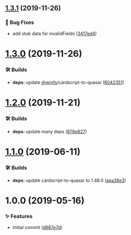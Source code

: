## [1.3.1](https://github.com/wmfs/cardscript-component/compare/v1.3.0...v1.3.1) (2019-11-26)


### 🐛 Bug Fixes

* add stub data for invalidFields ([3417ed4](https://github.com/wmfs/cardscript-component/commit/3417ed472a63d3d0973907233a3e753494cd3429))

# [1.3.0](https://github.com/wmfs/cardscript-component/compare/v1.2.0...v1.3.0) (2019-11-26)


### 🛠 Builds

* **deps:** update [@wmfs](https://github.com/wmfs)/cardscript-to-quasar ([6042351](https://github.com/wmfs/cardscript-component/commit/60423513d652db8ebc7ab618d6e372315982f167))

# [1.2.0](https://github.com/wmfs/cardscript-component/compare/v1.1.0...v1.2.0) (2019-11-21)


### 🛠 Builds

* **deps:** update many deps ([878e827](https://github.com/wmfs/cardscript-component/commit/878e827adef3b25109bd95192e75dabde5077822))

# [1.1.0](https://github.com/wmfs/cardscript-component/compare/v1.0.0...v1.1.0) (2019-06-11)


### 🛠 Builds

* **deps:** update cardscript-to-quasar to 1.48.0 ([aea38e3](https://github.com/wmfs/cardscript-component/commit/aea38e3))

# 1.0.0 (2019-05-16)


### ✨ Features

* Initial commit ([d887e7d](https://github.com/wmfs/cardscript-component/commit/d887e7d))
